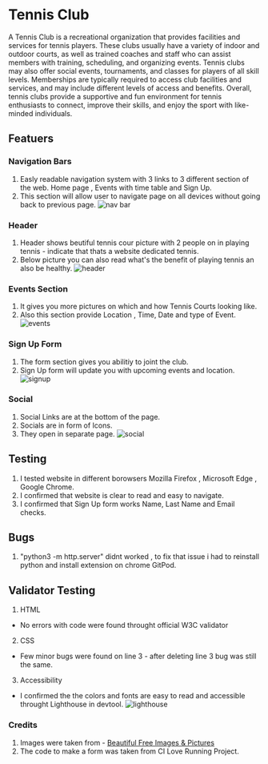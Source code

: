 # Tennis Club

A Tennis Club is a recreational organization that provides facilities and services for tennis players. These clubs usually have a variety of indoor and outdoor courts, as well as trained coaches and staff who can assist members with training, scheduling, and organizing events. Tennis clubs may also offer social events, tournaments, and classes for players of all skill levels. Memberships are typically required to access club facilities and services, and may include different levels of access and benefits. Overall, tennis clubs provide a supportive and fun environment for tennis enthusiasts to connect, improve their skills, and enjoy the sport with like-minded individuals.

## Featuers

### Navigation Bars
1. Easly readable navigation system with 3 links to 3 different section of the web. Home page , Events with time table and Sign Up.
2. This section will allow user to navigate page on all devices without going back to previous page.
![nav bar](https://user-images.githubusercontent.com/122694703/219702031-44df4237-f27f-4582-8029-ed939cc96f4d.png)


### Header
1. Header shows beutiful tennis cour picture with 2 people on in playing tennis - indicate that thats a website dedicated tennis.
2. Below picture you can also read what's the benefit of playing tennis an also be healthy.
![header](https://user-images.githubusercontent.com/122694703/220179810-fae83f31-fe75-42bf-b642-288b6a9750fe.png)

### Events Section
1. It gives you more pictures on which and how Tennis Courts looking like.
2. Also this section provide Location , Time, Date and type of Event.
![events](https://user-images.githubusercontent.com/122694703/220181541-bb28adb0-f6ee-4672-820a-dee4b616092c.png)


### Sign Up Form
1. The form section gives you abilitiy to joint the club.
2. Sign Up form will update you with upcoming events and location.
![signup](https://user-images.githubusercontent.com/122694703/220181265-a35fe3d2-a764-4933-b962-3bd69541f2c4.png)

### Social
1. Social Links are at the bottom of the page.
2. Socials are in form of Icons.
3. They open in separate page.
![social](https://user-images.githubusercontent.com/122694703/220182665-c9f634ae-70cc-42d9-b2ec-fe20b44d4a81.png)

## Testing
1. I tested website in different borowsers Mozilla Firefox , Microsoft Edge , Google Chrome.
2. I confirmed that website is clear to read and easy to navigate.
3. I confirmed that Sign Up form works Name, Last Name and Email checks.

## Bugs
1. "python3 -m http.server" didnt worked , to fix that issue i had to reinstall python and install extension on chrome GitPod.


## Validator Testing 
1. HTML
  * No errors with code were found throught official W3C validator
2. CSS
  * Few minor bugs were found on line 3 - after deleting line 3 bug was still the same.
3. Accessibility 
  * I confirmed the the colors and fonts are easy to read and accessible throught Lighthouse  in devtool.
![lighthouse](https://user-images.githubusercontent.com/122694703/220185723-90e828da-f150-4575-911d-96da62e2b31c.png)

### Credits
1. Images were taken from - [Beautiful Free Images & Pictures](https://unsplash.com/)
2. The code to make a form was taken from CI Love Running Project.
